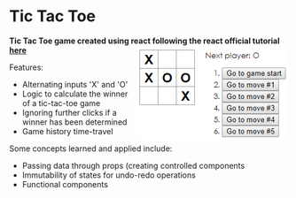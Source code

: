 # Tic Tac Toe
**Tic Tac Toe game created using react following the react official tutorial [here](https://reactjs.org/tutorial/tutorial.html)**
<img align="right" src="Screenshot.png">

Features:
- Alternating inputs 'X' and 'O'
- Logic to calculate the winner of a tic-tac-toe game
- Ignoring further clicks if a winner has been determined
- Game history time-travel

Some concepts learned and applied include:
- Passing data through props (creating controlled components
- Immutability of states for undo-redo operations
- Functional components

<style type="text/css">
.image-right {
  display: block;
  margin-left: auto;
  margin-right: auto;
  @include media($medium) {
    float: right;
    margin-left: $gutter;
  }
}
</style>




